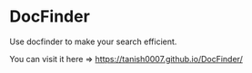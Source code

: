 # DocFinder
Use docfinder to make your search efficient.

You can visit it here => https://tanish0007.github.io/DocFinder/